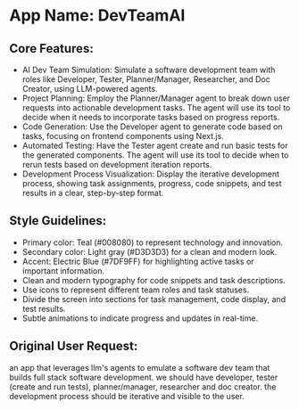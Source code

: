 # **App Name**: DevTeamAI

## Core Features:

- AI Dev Team Simulation: Simulate a software development team with roles like Developer, Tester, Planner/Manager, Researcher, and Doc Creator, using LLM-powered agents.
- Project Planning: Employ the Planner/Manager agent to break down user requests into actionable development tasks. The agent will use its tool to decide when it needs to incorporate tasks based on progress reports.
- Code Generation: Use the Developer agent to generate code based on tasks, focusing on frontend components using Next.js.
- Automated Testing: Have the Tester agent create and run basic tests for the generated components. The agent will use its tool to decide when to rerun tests based on development iteration reports.
- Development Process Visualization: Display the iterative development process, showing task assignments, progress, code snippets, and test results in a clear, step-by-step format.

## Style Guidelines:

- Primary color: Teal (#008080) to represent technology and innovation.
- Secondary color: Light gray (#D3D3D3) for a clean and modern look.
- Accent: Electric Blue (#7DF9FF) for highlighting active tasks or important information.
- Clean and modern typography for code snippets and task descriptions.
- Use icons to represent different team roles and task statuses.
- Divide the screen into sections for task management, code display, and test results.
- Subtle animations to indicate progress and updates in real-time.

## Original User Request:
an app that leverages llm's agents to emulate a software dev team that builds full stack software development. we should have developer, tester (create and run tests), planner/manager, researcher and doc creator. the development process should be iterative and visible to the user.
  